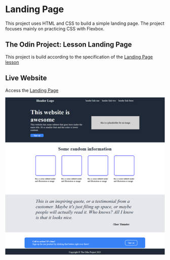 # Landing Page

This project uses HTML and CSS to build a simple landing page. The project focuses mainly on practicing CSS with Flexbox.

## The Odin Project: Lesson Landing Page

This project is build according to the specification of the [Landing Page lesson](https://www.theodinproject.com/lessons/foundations-landing-page)

## Live Website

Access the [Landing Page](https://gohan61.github.io/landing-page2/)

![Landing Page](./landing-page-display.png)
